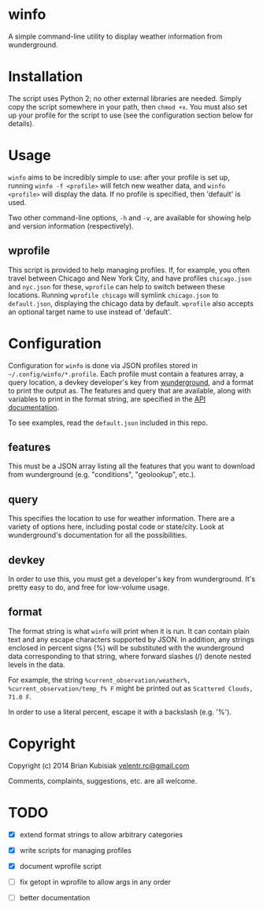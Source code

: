 # winfo

A simple command-line utility to display weather information from wunderground.

# Installation

The script uses Python 2; no other external libraries are needed. Simply copy
the script somewhere in your path, then `chmod +x`. You must also set up your
profile for the script to use (see the configuration section below for details).

# Usage

`winfo` aims to be incredibly simple to use: after your profile is set up,
running `winfo -f <profile>` will fetch new weather data, and `winfo <profile>`
will display the data. If no profile is specified, then 'default' is used.

Two other command-line options, `-h` and `-v`, are available for showing help
and version information (respectively).

## wprofile

This script is provided to help managing profiles. If, for example, you often
travel between Chicago and New York City, and have profiles `chicago.json` and
`nyc.json` for these, `wprofile` can help to switch between these locations.
Running `wprofile chicago` will symlink `chicago.json` to `default.json`,
displaying the chicago data by default. `wprofile` also accepts an optional
target name to use instead of 'default'.

# Configuration

Configuration for `winfo` is done via JSON profiles stored in
`~/.config/winfo/*.profile`. Each profile must contain a features array, a query
location, a devkey developer's key from
[wunderground](http://www.wunderground.com/weather/api), and a format to print
the output as. The features and query that are available, along with variables
to print in the format string, are specified in the [API
documentation](http://www.wunderground.com/weather/api/d/docs?d=data/index).

To see examples, read the `default.json` included in this repo.

## features

This must be a JSON array listing all the features that you want to download
from wunderground (e.g. "conditions", "geolookup", etc.).

## query

This specifies the location to use for weather information. There are a variety
of options here, including postal code or state/city. Look at wunderground's
documentation for all the possibilities.

## devkey

In order to use this, you must get a developer's key from wunderground. It's
pretty easy to do, and free for low-volume usage.

## format

The format string is what `winfo` will print when it is run. It can contain
plain text and any escape characters supported by JSON. In addition, any strings
enclosed in percent signs (%) will be substituted with the wunderground data
corresponding to that string, where forward slashes (/) denote nested levels in
the data.

For example, the string `%current_observation/weather%,
%current_observation/temp_f% F` might be printed out as `Scattered Clouds, 71.0
F`.

In order to use a literal percent, escape it with a backslash (e.g. '\%').

# Copyright

Copyright (c) 2014 Brian Kubisiak <velentr.rc@gmail.com>

Comments, complaints, suggestions, etc. are all welcome.

# TODO

- [x] extend format strings to allow arbitrary categories
- [x] write scripts for managing profiles
- [x] document wprofile script
- [ ] fix getopt in wprofile to allow args in any order
- [ ] better documentation

